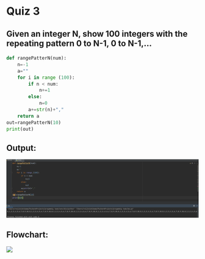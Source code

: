 # Quiz 3
## Given an integer N, show 100 integers with the repeating pattern 0 to N-1, 0 to N-1,... 

```.py
def rangePatterN(num):
    n=-1
    a=""
    for i in range (100):
        if n < num:
            n+=1
        else:
            n=0
        a+=str(n)+","
    return a
out=rangePatterN(10)
print(out)
```

## Output:
![](quiz003out.png)

## Flowchart:
![](quiz003flow.jpeg)
